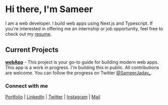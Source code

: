 # Hi there, I'm Sameer

I am a web developer. I build web apps using Next.js and Typescript. If you're interested in offering me an internship or job opportunity, feel free to check out my [resume](https://drive.google.com/file/d/1Wy311PqSl4gJAJ2Fz2PrUdiSvdoJVxg8/view?usp=sharing).

## Current Projects

**[webApp](https://github.com/SameerJadav/webapp)** - This project is your go-to guide for building modern web apps. This app is a work in progress. I'm building this in public. All contributions are welcome. You can follow the progress on Twitter [@SameerJadav\_](https://twitter.com/SameerJadav_).

### Connect with me

[Portfolio](https://sameerjadav.me) | [LinkedIn](https://www.linkedin.com/in/sameer-jadav) | [Twitter](https://www.twitter.com/SameerJadav_) | [Instagram](https://www.instagram.com/sameerjadav._) | [Mail](mailto:sameerjadav001@gmail.com)
